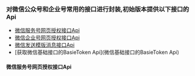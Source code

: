 ### 对微信公众号和企业号常用的接口进行封装,初始版本提供以下接口的Api
* [微信服务号网页授权接口Api](#微信服务号网页授权接口Api)
* [微信企业号网页授权接口Api](#微信企业号网页授权接口Api)
* [微信发送模版消息接口Api](#微信发送模版消息接口Api)
* [获取微信基础接口的BasieToken Api](微信基础接口的BasieToken Api)

#### 微信服务号网页授权接口Api
